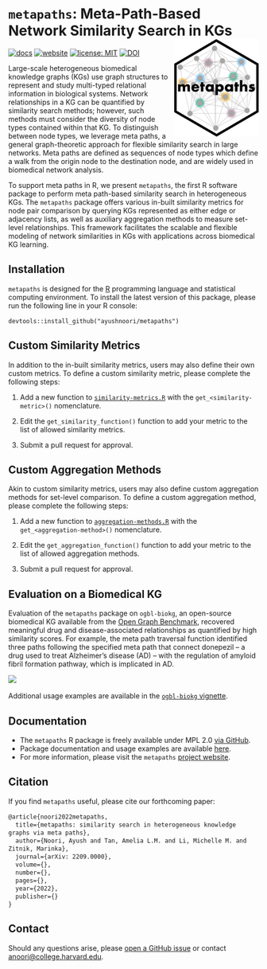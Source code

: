 # `metapaths`: Meta-Path-Based Network Similarity Search in KGs <a href="https://github.com/ayushnoori/metapaths"><img src='man/figures/logo.svg' align="right" width="170"/></a>

[![docs](https://img.shields.io/badge/docs-live-brightgreen?style=for-the-badge)](https://www.ayushnoori.com/metapaths)
[![website](https://img.shields.io/badge/website-live-brightgreen?style=for-the-badge)](https://zitniklab.hms.harvard.edu/projects/metapaths/)
[![license: MIT](https://img.shields.io/badge/license-MPL-green.svg?style=for-the-badge)](https://opensource.org/licenses/MIT)
[![DOI](https://img.shields.io/badge/DOI-10.5281/zenodo.7047209-blue?style=for-the-badge)](https://zenodo.org/badge/latestdoi/382086164)

Large-scale heterogeneous biomedical knowledge graphs (KGs) use graph structures to represent and study multi-typed relational information in biological systems. Network relationships in a KG can be quantified by similarity search methods; however, such methods must consider the diversity of node types contained within that KG. To distinguish between node types, we leverage meta paths, a general graph-theoretic approach for flexible similarity search in large networks. Meta paths are defined as sequences of node types which define a walk from the origin node to the destination node, and are widely used in biomedical network analysis.

To support meta paths in R, we present `metapaths`, the first R software package to perform meta path-based similarity search in heterogeneous KGs. The `metapaths` package offers various in-built similarity metrics for node pair comparison by querying KGs represented as either edge or adjacency lists, as well as auxiliary aggregation methods to measure set-level relationships. This framework facilitates the scalable and flexible modeling of network similarities in KGs with applications across biomedical KG learning.

## Installation

`metapaths` is designed for the [R](https://www.r-project.org/) programming language and statistical computing environment. To install the latest version of this package, please run the following line in your R console:

```{r}
devtools::install_github("ayushnoori/metapaths")
```

## Custom Similarity Metrics

In addition to the in-built similarity metrics, users may also define their own custom metrics. To define a custom similarity metric, please complete the following steps:

1. Add a new function to [`similarity-metrics.R`](https://github.com/ayushnoori/metapaths/blob/master/R/similarity-metrics.R) with the `get_<similarity-metric>()` nomenclature.

2. Edit the `get_similarity_function()` function to add your metric to the list of allowed similarity metrics.

3. Submit a pull request for approval.

## Custom Aggregation Methods

Akin to custom similarity metrics, users may also define custom aggregation methods for set-level comparison. To define a custom aggregation method, please complete the following steps:

1. Add a new function to [`aggregation-methods.R`](https://github.com/ayushnoori/metapaths/blob/master/R/aggregation-methods.R) with the `get_<aggregation-method>()` nomenclature.

2. Edit the `get_aggregation_function()` function to add your metric to the list of allowed aggregation methods.

3. Submit a pull request for approval.

## Evaluation on a Biomedical KG

Evaluation of the `metapaths` package on `ogbl-biokg`, an open-source biomedical KG available from the [Open Graph Benchmark](https://ogb.stanford.edu), recovered meaningful drug and disease-associated relationships as quantified by high similarity scores. For example, the meta path traversal function identified three paths following the specified meta path that connect donepezil – a drug used to treat Alzheimer’s disease (AD) – with the regulation of amyloid fibril formation pathway, which is implicated in AD.

<img src='man/figures/metapaths_figure.svg'/>

Additional usage examples are available in the [`ogbl-biokg` vignette](https://www.ayushnoori.com/metapaths/articles/biokg-demo.html).

## Documentation

* The `metapaths` R package is freely available under MPL 2.0 [via GitHub](https://github.com/ayushnoori/metapaths).
* Package documentation and usage examples are available [here](https://www.ayushnoori.com/metapaths).
* For more information, please visit the `metapaths` [project website](https://zitniklab.hms.harvard.edu/projects/metapaths/).

## Citation

If you find `metapaths` useful, please cite our forthcoming paper:

```
@article{noori2022metapaths,
  title={metapaths: similarity search in heterogeneous knowledge graphs via meta paths},
  author={Noori, Ayush and Tan, Amelia L.M. and Li, Michelle M. and Zitnik, Marinka},
  journal={arXiv: 2209.0000},
  volume={},
  number={},
  pages={},
  year={2022},
  publisher={}
}
```

## Contact

Should any questions arise, please [open a GitHub issue](https://github.com/ayushnoori/metapaths/issues/new) or contact [anoori@college.harvard.edu](anoori@college.harvard.edu).

<!-- ## Build Documentation

The documentation for `metapaths` is built using the `roxygen2` package. To build the documentation, run:

```{r}
roxygen2::roxygenise()
```

## Build Website

The website for `metapaths` is built using the `pkgdown` package. To compile and render the website, run:

```{r}
pkgdown::build_site()
``` -->
